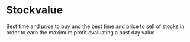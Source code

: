 # Stockvalue
Best time and price to buy and the best time and price to sell of stocks in order to earn the maximum profit evaluating a past day value
